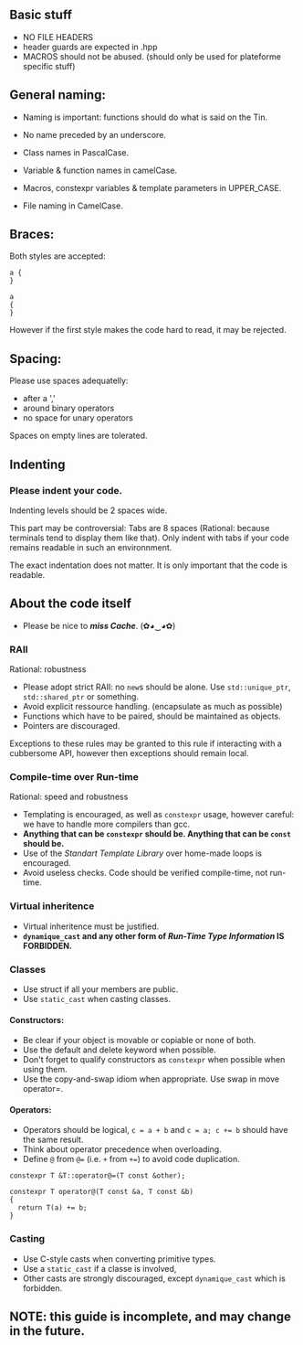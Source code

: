 ## Basic stuff

- NO FILE HEADERS
- header guards are expected in .hpp
- MACROS should not be abused. (should only be used for plateforme specific stuff)

## General naming:

- Naming is important: functions should do what is said on the Tin.

- No name preceded by an underscore.

- Class names in PascalCase.

- Variable & function names in camelCase.

- Macros, constexpr variables & template parameters in UPPER_CASE.

- File naming in CamelCase.

## Braces:

Both styles are accepted:
```
a {
}

a
{
}
```
However if the first style makes the code hard to read, it may be rejected.

## Spacing:

Please use spaces adequatelly:
- after a ','
- around binary operators
- no space for unary operators

Spaces on empty lines are tolerated.

## Indenting
### Please indent your code.

Indenting levels should be 2 spaces wide.

This part may be controversial:
Tabs are 8 spaces (Rational: because terminals tend to display them like that).
Only indent with tabs if your code remains readable in such an environnment.

The exact indentation does not matter. It is only important that the code is readable.

## About the code itself

- Please be nice to ___miss Cache___. (✿◕‿◕✿)

### RAII
Rational: robustness

- Please adopt strict RAII: no `new`s should be alone. Use `std::unique_ptr`, `std::shared_ptr` or something.
- Avoid explicit ressource handling. (encapsulate as much as possible)
- Functions which have to be paired, should be maintained as objects.
- Pointers are discouraged.

Exceptions to these rules may be granted to this rule if interacting with a cubbersome API, however then exceptions should remain local.

### Compile-time over Run-time
Rational: speed and robustness

- Templating is encouraged, as well as `constexpr` usage, however careful: we have to handle more compilers than gcc.
- __Anything that can be `constexpr` should be. Anything that can be `const` should be.__
- Use of the _Standart Template Library_ over home-made loops is encouraged.
- Avoid useless checks. Code should be verified compile-time, not run-time.

### Virtual inheritence

- Virtual inheritence must be justified.
- __`dynamique_cast` and any other form of _Run-Time Type Information_ IS FORBIDDEN.__

### Classes

- Use struct if all your members are public.
- Use `static_cast` when casting classes.

#### Constructors:

- Be clear if your object is movable or copiable or none of both.
- Use the default and delete keyword when possible.
- Don't forget to qualify constructors as `constexpr` when possible when using them.
- Use the copy-and-swap idiom when appropriate. Use swap in move operator=.

#### Operators:

- Operators should be logical, `c = a + b` and `c = a; c += b` should have the same result.
- Think about operator precedence when overloading.
- Define `@` from `@=` (i.e. `+` from `+=`) to avoid code duplication.

```
constexpr T &T::operator@=(T const &other);

constexpr T operator@(T const &a, T const &b)
{
  return T(a) += b;
}
```

### Casting

- Use C-style casts when converting primitive types.
- Use a `static_cast` if a classe is involved,
- Other casts are strongly discouraged, except `dynamique_cast` which is forbidden.

## NOTE: this guide is incomplete, and may change in the future. 
